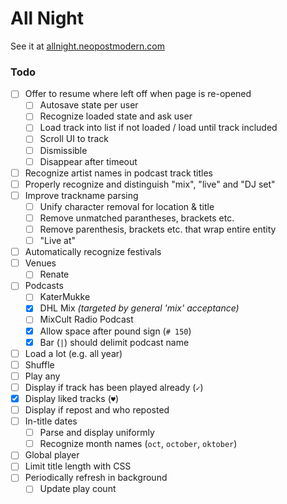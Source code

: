 # All Night

See it at [allnight.neopostmodern.com](http://allnight.neopostmodern.com/)


### Todo
- [ ] Offer to resume where left off when page is re-opened
    - [ ] Autosave state per user
    - [ ] Recognize loaded state and ask user
    - [ ] Load track into list if not loaded / load until track included
    - [ ] Scroll UI to track
    - [ ] Dismissible
    - [ ] Disappear after timeout
- [ ] Recognize artist names in podcast track titles
- [ ] Properly recognize and distinguish "mix", "live" and "DJ set"
- [ ] Improve trackname parsing
    - [ ] Unify character removal for location & title
    - [ ] Remove unmatched parantheses, brackets etc.
    - [ ] Remove parenthesis, brackets etc. that wrap entire entity
    - [ ] "Live at"
- [ ] Automatically recognize festivals
- [ ] Venues
    - [ ] Renate
- [ ] Podcasts
    - [ ] KaterMukke
    - [x] DHL Mix *(targeted by general 'mix' acceptance)*
    - [ ] MixCult Radio Podcast
    - [x] Allow space after pound sign (`# 150`)
    - [x] Bar (`|`) should delimit podcast name
- [ ] Load a lot (e.g. all year)
- [ ] Shuffle
- [ ] Play any
- [ ] Display if track has been played already (`✓`)
- [x] Display liked tracks (`♥`)
- [ ] Display if repost and who reposted
- [ ] In-title dates
    - [ ] Parse and display uniformly
    - [ ] Recognize month names (`oct`, `october`, `oktober`)
- [ ] Global player
- [ ] Limit title length with CSS
- [ ] Periodically refresh in background
  - [ ] Update play count
